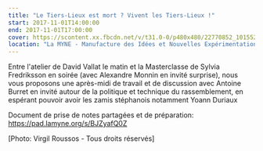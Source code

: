 ```yaml
---
title: "Le Tiers-Lieux est mort ? Vivent les Tiers-Lieux !"
start: 2017-11-01T14:00:00
end: 2017-11-01T17:00:00
cover: https://scontent.xx.fbcdn.net/v/t31.0-0/p480x480/22770852_10155206937088915_5411795027854571498_o.jpg?oh=e7975924d8e34a186ac83a1ebec5898a&oe=5B1E096E
location: "La MYNE - Manufacture des Idées et Nouvelles Expérimentations, 1 rue du Luizet, Villeurbanne, 69100"
---
```

 Entre l'atelier de David Vallat le matin et la Masterclasse de Sylvia Fredriksson en soirée (avec Alexandre Monnin en invité surprise), nous vous proposons une après-midi de travail et de discussion avec Antoine Burret en invité autour de la politique et technique du rassemblement, en espérant pouvoir avoir les zamis stéphanois notamment Yoann Duriaux

Document de prise de notes partagées et de préparation: https://pad.lamyne.org/s/BJZyafQ0Z

[Photo: Virgil Roussos - Tous droits réservés]
